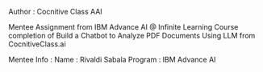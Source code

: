 Author : Cocnitive Class AAI

Mentee Assignment from IBM Advance AI @ Infinite Learning Course completion of Build a Chatbot to Analyze PDF Documents Using LLM from CocnitiveClass.ai

Mentee Info :
Name : Rivaldi Sabala
Program : IBM Advance AI
